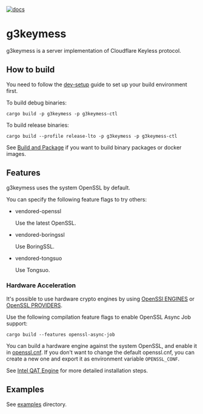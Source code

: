 [![docs](https://readthedocs.org/projects/g3-project-g3keymess/badge)](https://g3-project.readthedocs.io/projects/g3keymess/)

# g3keymess

g3keymess is a server implementation of Cloudflare Keyless protocol.

## How to build

You need to follow the [dev-setup](../doc/dev-setup.md) guide to set up your build environment first.

To build debug binaries:

```shell
cargo build -p g3keymess -p g3keymess-ctl
```

To build release binaries:

```shell
cargo build --profile release-lto -p g3keymess -p g3keymess-ctl
```

See [Build and Package](../doc/build_and_package.md) if you want to build binary packages or docker images.

## Features

g3keymess uses the system OpenSSL by default.

You can specify the following feature flags to try others:

- vendored-openssl

  Use the latest OpenSSL.

- vendored-boringssl

  Use BoringSSL.

- vendored-tongsuo

  Use Tongsuo.

### Hardware Acceleration

It's possible to use hardware crypto engines by using
[OpenSSl ENGINES](https://github.com/openssl/openssl/blob/master/README-ENGINES.md) or
[OpenSSL PROVIDERS](https://github.com/openssl/openssl/blob/master/README-PROVIDERS.md).

Use the following compilation feature flags to enable OpenSSL Async Job support:

```text
cargo build --features openssl-async-job
```

You can build a hardware engine against the system OpenSSL, and enable it
in [openssl.cnf](https://docs.openssl.org/master/man5/config/). If you don't want
to change the default openssl.cnf, you can create a new one and export it as environment variable `OPENSSL_CONF`.

See [Intel QAT Engine](IntelQatEngine.md) for more detailed installation steps.

## Examples

See [examples](examples) directory.
